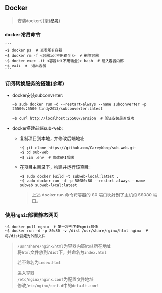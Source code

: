## Docker

> 安装docker引擎([参考](https://docs.docker.com/engine/install/))

### `docker`常用命令

	```
	~$ docker ps  # 查看所有容器
	~$ docker rm -f <容器id(不用输全)>  # 删除容器
	~$ docker exec -it <容器id(不用输全)> bash  # 进入容器内部
	~$ exit  #  退出容器
	```

### 订阅转换服务的搭建([参考](https://codeswift.top/posts/docker-subscription-converter/))

* docker安装subconverter:

	```
	~$ sudo docker run -d --restart=always --name subconverter -p 25500:25500 tindy2013/subconverter:latest

	~$ curl http://localhost:25500/version  # 验证安装是否成功
	```

* docker搭建前端sub-web:

	* 复制项目到本地，并修改后端地址

		```
		~$ git clone https://github.com/CareyWang/sub-web.git
		~$ cd sub-web
		~$ vim .env  # 修改API后端
		```

	* 在项目主目录下，构建并运行该项目:

		```
		~$ sudo docker build -t subweb-local:latest .
		~$ sudo docker run -d -p 58080:80 --restart always --name subweb subweb-local:latest
		```
		> 上述 docker run 命令将容器的 80 端口映射到了主机的 58080 端口。


### 使用`ngnix`部署静态网页

```
~$ docker pull ngnix  # 第一次先下载ngnix镜像
~$ docker run -d -p 80:80 -v /dist:/usr/share/nginx/html nginx  # 将/dist指定为外部文件
```

>`/usr/share/nginx/html`为容器内部`html`所在地址 <br />
> 将`html`文件放到`/dist`下，并命名为`index.html`
>
> 若不命名为`index.html`
>
> 进入容器 <br />
> `/etc/nginx/nginx.conf`为配置文件地址 <br /> 
> 修改`/etc/nginx/conf.d`中的`default.conf`

